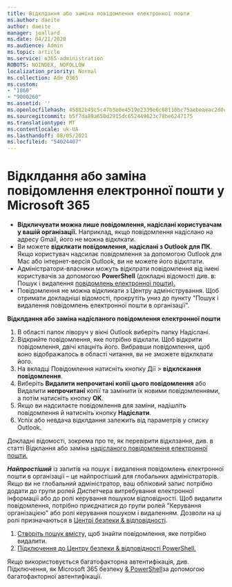 ```yaml
---
title: Відклдання або заміна повідомлення електронної пошти
ms.author: daeite
author: daeite
manager: joallard
ms.date: 04/21/2020
ms.audience: Admin
ms.topic: article
ms.service: o365-administration
ROBOTS: NOINDEX, NOFOLLOW
localization_priority: Normal
ms.collection: Adm_O365
ms.custom:
- "1860"
- "9000260"
ms.assetid: ''
ms.openlocfilehash: 45882b49c5c47b3e0e4519e2339e6c68110bc75aebeaeac2d0ccd009bdfa3f7e
ms.sourcegitcommit: b5f7da89a650d2915dc652449623c78be6247175
ms.translationtype: MT
ms.contentlocale: uk-UA
ms.lasthandoff: 08/05/2021
ms.locfileid: "54024407"
---
```

# <a name="recall-or-replace-an-email-message-in-microsoft-365"></a>Відклдання або заміна повідомлення електронної пошти у Microsoft 365

- **Відкличувати можна лише повідомлення, надіслані користувачам у вашій організації.** Наприклад, якщо повідомлення надіслано на адресу Gmail, його не можна відклкати.
- Ви можете **відклкати повідомлення, надіслані з Outlook для ПК**. Якщо користувач надсилає повідомлення за допомогою Outlook для Mac або інтернет-версія Outlook, ви не можете його відклтати.
- Адміністратори-власники можуть відклрати повідомлення від імені користувачів за допомогою **PowerShell** (докладні відомості див. в: Пошук і видалення [повідомлень електронної пошти).](https://docs.microsoft.com/microsoft-365/compliance/search-for-and-delete-messages-in-your-organization)
- Повідомлення не можна відкликати з Центру адміністрування. Щоб отримати докладніші відомості, прокрутіть униз до пункту "Пошук і видалення повідомлень електронної пошти в організації".

**Відклдання або заміна надісланого повідомлення електронної пошти**

1. В області папок ліворуч у вікні Outlook виберіть папку Надіслані.
2. Відкрийте повідомлення, яке потрібно відклати. Щоб відкрити повідомлення, двічі клацніть його. Вибравши повідомлення, щоб воно відображалось в області читання, ви не зможете відклклати його.
3. На вкладці Повідомлення натисніть кнопку Дії  >  **відклскання повідомлення**.
4. Виберіть **Видалити непрочитані копії цього повідомлення** або Видалити **непрочитані** копії та замінити їх новими повідомленнями, а потім натисніть кнопку **OK**.
5. Якщо ви надсилаєте повідомлення для заміни, надішліть повідомлення й натисніть кнопку **Надіслати**.
6. Успіх або невдача відклдання залежить від параметрів у списку Outlook.

Докладні відомості, зокрема про те, як перевірити відклзання, див. в статті Відклання або заміна [надісланого повідомлення електронної пошти.](https://support.office.com/article/35027f88-d655-4554-b4f8-6c0729a723a0)

***Найпростіший*** із запитів на пошук і видалення повідомлень електронної пошти в організації – це найпростіший для глобальних адміністраторів. Якщо ви не глобальний адміністратор, ваш обліковий запис потрібно додати до групи ролей Диспетчера витребування електронної інформації або до ролі керування пошуком відповідності. Щоб видалити повідомлення, потрібно приєднатися до групи ролей "Керування організацією" або ролі керування пошуком і видаленням. Дозволи на ці ролі призначаються в [Центрі безпеки & відповідності](https://protection.office.com/).

1. [Створіть пошук вмісту,](https://docs.microsoft.com/microsoft-365/compliance/content-search) щоб знайти повідомлення, яке потрібно видалити.
2. [Підключення до Центру безпеки & відповідності PowerShell.](https://docs.microsoft.com/powershell/exchange/office-365-scc/connect-to-scc-powershell/connect-to-scc-powershell)

Якщо використовується багатофакторна автентифікація, див. Підключення, як Microsoft 365 безпеку [& PowerShell](https://docs.microsoft.com/powershell/exchange/office-365-scc/connect-to-scc-powershell/mfa-connect-to-scc-powershell)за допомогою багатофакторної автентифікації.
